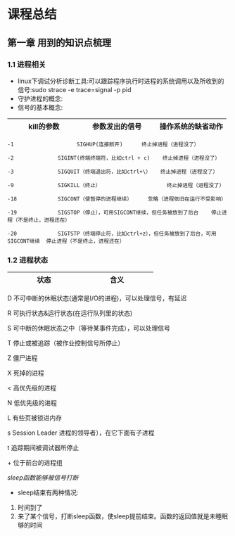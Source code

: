 # 课程总结
## 第一章 用到的知识点梳理
### 1.1 进程相关
- linux下调试分析诊断工具:可以跟踪程序执行时进程的系统调用以及所收到的信号:sudo strace -e trace=signal -p pid
- 守护进程的概念:
- 信号的基本概念:
<style>
table th:first-of-type {
    width: 150px;
}
table th:nth-of-type(2) {
    width: 150px;
}
table th:nth-of-type(3) {
    width: 150px;
}
</style>
| kill的参数| 参数发出的信号| 操作系统的缺省动作
--|:--:|--:|
    -1                    SIGHUP(连接断开)      终止掉进程（进程没了）

    -2              SIGINT(终端终端符，比如ctrl + c)    终止掉进程（进程没了）

    -3              SIGQUIT（终端退出符，比如ctrl+\）   终止掉进程（进程没了）

    -9              SIGKILL（终止）                     终止掉进程（进程没了）

    -18             SIGCONT（使暂停的进程继续）     忽略（进程依旧在运行不受影响）

    -19             SIGSTOP（停止），可用SIGCONT继续，但任务被放到了后台    停止进程（不是终止，进程还在）

    -20             SIGTSTP（终端停止符，比如ctrl+z），但任务被放到了后台，可用SIGCONT继续  停止进程（不是终止，进程还在）


### 1.2 进程状态
| 状态 | 含义
|--|---|
D 不可中断的休眠状态(通常是I/O的进程)，可以处理信号，有延迟

R 可执行状态&运行状态(在运行队列里的状态)

S 可中断的休眠状态之中（等待某事件完成），可以处理信号

T 停止或被追踪（被作业控制信号所停止）

Z 僵尸进程

X 死掉的进程

< 高优先级的进程

N 低优先级的进程

L 有些页被锁进内存

s Session Leader 进程的领导者），在它下面有子进程

t 追踪期间被调试器所停止

\+ 位于前台的进程组

*sleep函数能够被信号打断*

- sleep结束有两种情况: 

1. 时间到了
2. 来了某个信号，打断sleep函数，使sleep提前结束。函数的返回值就是未睡眠够的时间

